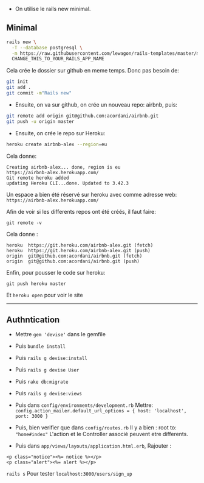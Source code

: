 - On utilise le rails new minimal.

## Minimal



```bash
rails new \
  -T --database postgresql \
  -m https://raw.githubusercontent.com/lewagon/rails-templates/master/minimal.rb \
  CHANGE_THIS_TO_YOUR_RAILS_APP_NAME
```


Cela  crée le dossier sur github en meme temps.
Donc pas besoin de:
```bash
git init
git add .
git commit -m"Rails new"
```

- Ensuite, on va sur github, on crée un nouveau repo: airbnb, puis:

```bash
git remote add origin git@github.com:acordani/airbnb.git
git push -u origin master
```

- Ensuite, on crée le repo sur Heroku:
```bash
heroku create airbnb-alex --region=eu
```

Cela donne:
```
Creating airbnb-alex... done, region is eu
https://airbnb-alex.herokuapp.com/ 
Git remote heroku added
updating Heroku CLI...done. Updated to 3.42.3
```
Un espace a bien été réservé sur heroku avec comme adresse web: ```https://airbnb-alex.herokuapp.com/```

Afin de voir si les differents repos ont été créés, il faut faire:

```git remote -v```

Cela donne :
```
heroku	https://git.heroku.com/airbnb-alex.git (fetch)
heroku	https://git.heroku.com/airbnb-alex.git (push)
origin	git@github.com:acordani/airbnb.git (fetch)
origin	git@github.com:acordani/airbnb.git (push)
```

Enfin, pour pousser le code sur heroku:
```
git push heroku master
```

Et ```heroku open``` pour voir le site

--------------------------------------------------------------------------------------------------------------
## Authntication

- Mettre ```gem 'devise'``` dans le gemfile

- Puis ```bundle install```

- Puis ```rails g devise:install```

- Puis ```rails g devise User```

- Puis ```rake db:migrate```

- Puis ```rails g devise:views```

- Puis dans ```config/environments/development.rb```
Mettre: ```config.action_mailer.default_url_options = { host: 'localhost', port: 3000 }```

- Puis, bien verifier que dans ```config/routes.rb```
Il y a bien : root to: ```"home#index"``` L'action et le Controller associé peuvent etre differents.

- Puis dans ```app/views/layouts/application.html.erb```,
Rajouter :  
```
<p class="notice"><%= notice %></p>
<p class="alert"><%= alert %></p>
```

```rails s``` Pour tester ```localhost:3000/users/sign_up```






